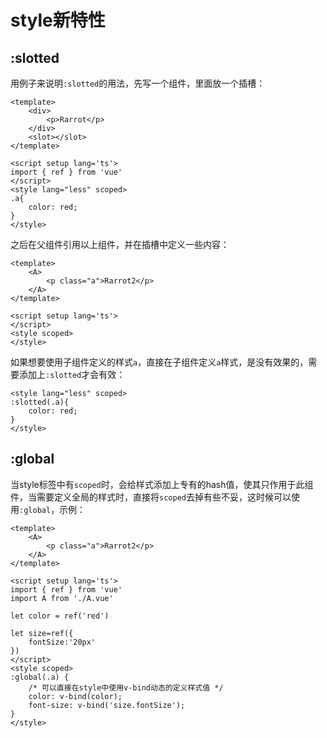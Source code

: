# style新特性

## :slotted
用例子来说明`:slotted`的用法，先写一个组件，里面放一个插槽：
```vue
<template>
    <div>
        <p>Rarrot</p>
    </div>
    <slot></slot>
</template>

<script setup lang='ts'>
import { ref } from 'vue'
</script>
<style lang="less" scoped>
.a{
    color: red;
}
</style>
```

之后在父组件引用以上组件，并在插槽中定义一些内容：
```vue
<template>
    <A>
        <p class="a">Rarrot2</p>
    </A>
</template>

<script setup lang='ts'>
</script>
<style scoped>
</style>
```

如果想要使用子组件定义的样式`a`，直接在子组件定义`a`样式，是没有效果的，需要添加上`:slotted`才会有效：
```vue
<style lang="less" scoped>
:slotted(.a){
    color: red;
}
</style>
```

## :global
当style标签中有`scoped`时，会给样式添加上专有的hash值，使其只作用于此组件，当需要定义全局的样式时，直接将`scoped`去掉有些不妥，这时候可以使用`:global`，示例：
```vue
<template>
    <A>
        <p class="a">Rarrot2</p>
    </A>
</template>

<script setup lang='ts'>
import { ref } from 'vue'
import A from './A.vue'

let color = ref('red')

let size=ref({
    fontSize:'20px'
})
</script>
<style scoped>
:global(.a) {
    /* 可以直接在style中使用v-bind动态的定义样式值 */
    color: v-bind(color);
    font-size: v-bind('size.fontSize');
}
</style>
```


